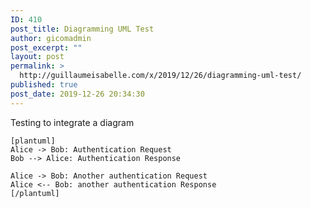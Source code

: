 ```yaml
---
ID: 410
post_title: Diagramming UML Test
author: gicomadmin
post_excerpt: ""
layout: post
permalink: >
  http://guillaumeisabelle.com/x/2019/12/26/diagramming-uml-test/
published: true
post_date: 2019-12-26 20:34:30
---
```

<!-- wp:paragraph -->

Testing to integrate a diagram

<!-- /wp:paragraph -->

<!-- wp:code -->

<pre class="wp-block-code"><code>[plantuml]
Alice -> Bob: Authentication Request
Bob --> Alice: Authentication Response

Alice -> Bob: Another authentication Request
Alice &lt;-- Bob: another authentication Response
[/plantuml]</code></pre>

<!-- /wp:code -->